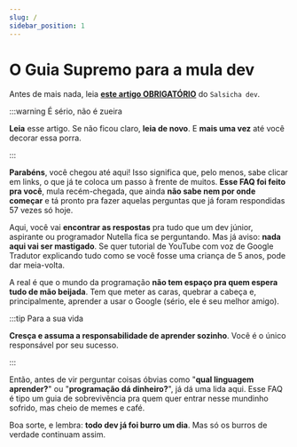 ```yaml
---
slug: /
sidebar_position: 1
---
```


# O Guia Supremo para a mula dev

Antes de mais nada, leia **[este artigo OBRIGATÓRIO](https://telegra.ph/como-come%C3%A7ar-a-programar-03-12)** do `Salsicha dev`.

:::warning É sério, não é zueira

**Leia** esse artigo. Se não ficou claro, **leia de novo**. E **mais uma vez** até você decorar essa porra.

:::

**Parabéns**, você chegou até aqui! Isso significa que, pelo menos, sabe clicar em links, o que já te coloca um passo à frente de muitos. **Esse FAQ foi feito pra você**, mula recém-chegada, que ainda **não sabe nem por onde começar** e tá pronto pra fazer aquelas perguntas que já foram respondidas 57 vezes só hoje.

Aqui, você vai **encontrar as respostas** pra tudo que um dev júnior, aspirante ou programador Nutella fica se perguntando. Mas já aviso: **nada aqui vai ser mastigado**. Se quer tutorial de YouTube com voz de Google Tradutor explicando tudo como se você fosse uma criança de 5 anos, pode dar meia-volta.

A real é que o mundo da programação **não tem espaço pra quem espera tudo de mão beijada**. Tem que meter as caras, quebrar a cabeça e, principalmente, aprender a usar o Google (sério, ele é seu melhor amigo).

:::tip Para a sua vida

**Cresça e assuma a responsabilidade de aprender sozinho**. Você é o único responsável por seu sucesso.

:::

Então, antes de vir perguntar coisas óbvias como "**qual linguagem aprender?**" ou "**programação dá dinheiro?**", já dá uma lida aqui. Esse FAQ é tipo um guia de sobrevivência pra quem quer entrar nesse mundinho sofrido, mas cheio de memes e café.

Boa sorte, e lembra: **todo dev já foi burro um dia**. Mas só os burros de verdade continuam assim.